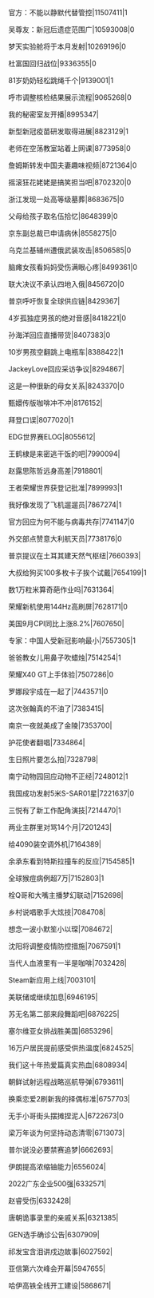 官方：不能以静默代替管控|11507411|1

吴尊友：新冠后遗症范围广|10593008|0

梦天实验舱将于本月发射|10269196|0

杜富国回归战位|9336355|0

81岁奶奶轻松跳绳千个|9139001|1

呼市调整核检结果展示流程|9065268|0

我的秘密室友开播|8995347|

新型新冠疫苗研发取得进展|8823129|1

老师在空荡教室站着上网课|8773958|0

詹姆斯转发中国夫妻趣味视频|8721364|0

摇滚狂花姥姥是搞笑担当吧|8702320|0

浙江发现一处高等级墓葬|8683675|0

父母给孩子取名伍拾忆|8648399|0

京东副总裁已申请病休|8558275|0

乌克兰基辅州遭俄武装攻击|8506585|0

脑瘫女孩看妈妈受伤满眼心疼|8499361|0

联大决议不承认四地入俄|8456720|0

普京呼吁恢复全球供应链|8429367|

4岁孤独症男孩的绝对音感|8418221|0

孙海洋回应直播带货|8407383|0

10岁男孩空翻跳上电瓶车|8388422|1

JackeyLove回应采访争议|8294867|

这是一种很新的母女关系|8243370|0

甄嬛传版咖啡冲不冲|8176152|

拜登口误|8077020|1

EDG世界赛ELOG|8055612|

王鹤棣是来密逃干饭的吧|7990094|

赵露思陈哲远身高差|7918801|

王者荣耀世界获登记批准|7899993|1

我好像发现了飞机遛遛员|7867274|1

官方回应为何不能与病毒共存|7741147|0

外交部点赞意大利航天员|7738176|0

普京提议在土耳其建天然气枢纽|7660393|

大叔给狗买100多枚卡子挨个试戴|7654199|1

数1万粒米算奇葩作业吗|7631364|

荣耀新机使用144Hz高刷屏|7628171|0

美国9月CPI同比上涨8.2%|7607650|

专家：中国人受新冠影响最小|7557305|1

爸爸教女儿用鼻子吹蜡烛|7514254|1

荣耀X40 GT上手体验|7507286|0

罗娜段宇成在一起了|7443571|0

这次张翰真的不油了|7383415|

南京一夜就美成了金陵|7353700|

护花使者翻唱|7334864|

生日照片要怎么拍|7328798|

南宁动物园回应动物不正经|7248012|1

我国成功发射5米S-SAR01星|7221637|0

三悦有了新工作配角演技|7214470|1

两业主群里对骂14个月|7201243|

给4090装空调外机|7164389|

余承东看到特斯拉撞车的反应|7154585|1

全球猴痘病例超7万|7152803|1

栓Q哥和大嘴主播梦幻联动|7152698|

乡村说唱歌手大炫技|7084708|

想念一波小默笙小以琛|7084672|

沈阳将调整疫情防控措施|7067591|1

当代人血液里有一半是咖啡|7032428|

Steam新应用上线|7003101|

美联储或继续加息|6946195|

苏无名第二部来段舞蹈吧|6876225|

塞尔维亚女排战胜美国|6853296|

16万户居民提前感受供热温度|6824525|

我们这十年热爱篇真实热血|6808934|

朝鲜试射远程战略巡航导弹|6793611|

换乘恋爱2刷新我的择偶标准|6757703|

无手小哥街头摆摊捏泥人|6722673|0

梁万年谈为何坚持动态清零|6713073|

普尔说没必要禁赛追梦|6662693|

伊朗提高浓缩铀能力|6556024|

2022广东企业500强|6332571|

赵睿受伤|6332428|

唐朝诡事录里的亲戚关系|6321385|

GEN选手确诊公告|6307909|

祁发宝含泪讲戍边故事|6027592|

亚信第六次峰会开幕|5947655|

哈伊高铁全线开工建设|5868671|


